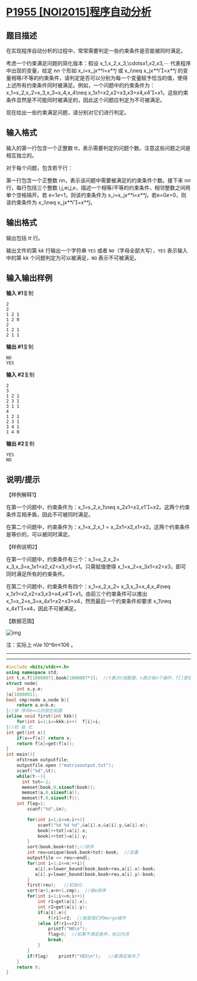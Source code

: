 # [P1955 [NOI2015]程序自动分析](https://www.luogu.com.cn/problem/P1955)

## 题目描述

在实现程序自动分析的过程中，常常需要判定一些约束条件是否能被同时满足。

考虑一个约束满足问题的简化版本：假设 x_1,x_2,x_3,\cdots*x*1,*x*2,*x*3,⋯ 代表程序中出现的变量，给定 n*n* 个形如 x_i=x_j*x**i*=*x**j* 或 x_i\neq x_j*x**i*=*x**j* 的变量相等/不等的约束条件，请判定是否可以分别为每一个变量赋予恰当的值，使得上述所有约束条件同时被满足。例如，一个问题中的约束条件为：x_1=x_2,x_2=x_3,x_3=x_4,x_4\neq x_1*x*1=*x*2,*x*2=*x*3,*x*3=*x*4,*x*4=*x*1，这些约束条件显然是不可能同时被满足的，因此这个问题应判定为不可被满足。

现在给出一些约束满足问题，请分别对它们进行判定。

## 输入格式

输入的第一行包含一个正整数 t*t*，表示需要判定的问题个数。注意这些问题之间是相互独立的。

对于每个问题，包含若干行：

第一行包含一个正整数 n*n*，表示该问题中需要被满足的约束条件个数。接下来 n*n* 行，每行包括三个整数 i,j,e*i*,*j*,*e*，描述一个相等/不等的约束条件，相邻整数之间用单个空格隔开。若 e=1*e*=1，则该约束条件为 x_i=x_j*x**i*=*x**j*。若e=0*e*=0，则该约束条件为 x_i\neq x_j*x**i*=*x**j*。

## 输出格式

输出包括 t*t* 行。

输出文件的第 k*k* 行输出一个字符串 `YES` 或者 `NO`（字母全部大写），`YES` 表示输入中的第 k*k* 个问题判定为可以被满足，`NO` 表示不可被满足。

## 输入输出样例

**输入 #1**复制

```
2
2
1 2 1
1 2 0
2
1 2 1
2 1 1
```

**输出 #1**复制

```
NO
YES
```

**输入 #2**复制

```
2
3
1 2 1
2 3 1
3 1 1
4
1 2 1
2 3 1
3 4 1
1 4 0
```

**输出 #2**复制

```
YES
NO
```

## 说明/提示

【样例解释1】

在第一个问题中，约束条件为：x_1=x_2,x_1\neq x_2*x*1=*x*2,*x*1=*x*2。这两个约束条件互相矛盾，因此不可被同时满足。

在第二个问题中，约束条件为：x_1=x_2,x_1 = x_2*x*1=*x*2,*x*1=*x*2。这两个约束条件是等价的，可以被同时满足。

【样例说明2】

在第一个问题中，约束条件有三个：x_1=x_2,x_2= x_3,x_3=x_1*x*1=*x*2,*x*2=*x*3,*x*3=*x*1。只需赋值使得 x_1=x_2=x_3*x*1=*x*2=*x*3，即可同时满足所有的约束条件。

在第二个问题中，约束条件有四个：x_1=x_2,x_2= x_3,x_3=x_4,x_4\neq x_1*x*1=*x*2,*x*2=*x*3,*x*3=*x*4,*x*4=*x*1。由前三个约束条件可以推出 x_1=x_2=x_3=x_4*x*1=*x*2=*x*3=*x*4，然而最后一个约束条件却要求 x_1\neq x_4*x*1=*x*4，因此不可被满足。

【数据范围】

![img](https://cdn.luogu.com.cn/upload/pic/1503.png)

注：实际上 n\le 10^6*n*≤106 。



***



***



```c++
#include <bits/stdc++.h>
using namespace std;
int t,n,f[1000007],book[1000007*3];  //t表示t组数据，n表示有n个操作，f[]是我们并查集的数字，book[]是离散化的数组 
struct node{
    int x,y,e;
}a[1000001];  
bool cmp(node a,node b){
    return a.e>b.e;
}//排 序将e==1的放在前面 
inline void first(int kkk){
    for(int i=1;i<=kkk;i++)  f[i]=i;
}//初 始 化 
int get(int x){
    if(x==f[x]) return x;
    return f[x]=get(f[x]);
}
int main(){
	ofstream outputfile;
    outputfile.open ("matrixoutput.txt");
    scanf("%d",&t);
    while(t--){
      int tot=-1;
      memset(book,0,sizeof(book));
      memset(a,0,sizeof(a));
      memset(f,0,sizeof(f));
    int flag=1;
        scanf("%d",&n);

        for(int i=1;i<=n;i++){
            scanf("%d %d %d",&a[i].x,&a[i].y,&a[i].e);
            book[++tot]=a[i].x;
            book[++tot]=a[i].y;
        }
        sort(book,book+tot);//排序 
        int reu=unique(book,book+tot)-book;  //去重 
        outputfile << reu<<endl;
        for(int i=1;i<=n;++i){
           a[i].x=lower_bound(book,book+reu,a[i].x)-book;
           a[i].y=lower_bound(book,book+reu,a[i].y)-book;   
        } 
        first(reu);   //初始化 
        sort(a+1,a+n+1,cmp);  //按e排序 
        for(int i=1;i<=n;i++){
            int r1=get(a[i].x);
            int r2=get(a[i].y);
            if(a[i].e){
                f[r1]=r2;  //就是我们的merge操作 
            }else if(r1==r2){
                printf("NO\n");
                flag=0;  //如果不满足条件，标记为否 
                break;
            }
        }
        if(flag)    printf("YES\n");   //都满足条件了 
    }
    return 0;
}
```

